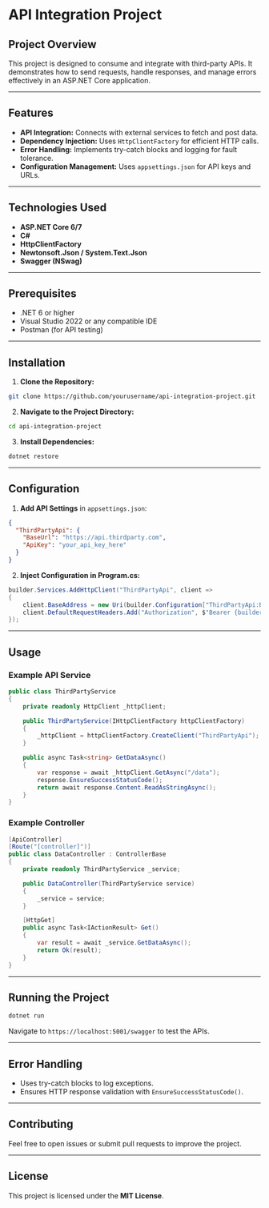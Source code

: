 # API Integration Project

## Project Overview
This project is designed to consume and integrate with third-party APIs. It demonstrates how to send requests, handle responses, and manage errors effectively in an ASP.NET Core application.

---

## Features
- **API Integration:** Connects with external services to fetch and post data.
- **Dependency Injection:** Uses `HttpClientFactory` for efficient HTTP calls.
- **Error Handling:** Implements try-catch blocks and logging for fault tolerance.
- **Configuration Management:** Uses `appsettings.json` for API keys and URLs.

---

## Technologies Used
- **ASP.NET Core 6/7**
- **C#**
- **HttpClientFactory**
- **Newtonsoft.Json / System.Text.Json**
- **Swagger (NSwag)**

---

## Prerequisites
- .NET 6 or higher
- Visual Studio 2022 or any compatible IDE
- Postman (for API testing)

---

## Installation
1. **Clone the Repository:**
```bash
git clone https://github.com/yourusername/api-integration-project.git
```

2. **Navigate to the Project Directory:**
```bash
cd api-integration-project
```

3. **Install Dependencies:**
```bash
dotnet restore
```

---

## Configuration
1. **Add API Settings** in `appsettings.json`:
```json
{
  "ThirdPartyApi": {
    "BaseUrl": "https://api.thirdparty.com",
    "ApiKey": "your_api_key_here"
  }
}
```

2. **Inject Configuration in Program.cs:**
```csharp
builder.Services.AddHttpClient("ThirdPartyApi", client =>
{
    client.BaseAddress = new Uri(builder.Configuration["ThirdPartyApi:BaseUrl"]);
    client.DefaultRequestHeaders.Add("Authorization", $"Bearer {builder.Configuration["ThirdPartyApi:ApiKey"]}");
});
```

---

## Usage
### Example API Service
```csharp
public class ThirdPartyService
{
    private readonly HttpClient _httpClient;

    public ThirdPartyService(IHttpClientFactory httpClientFactory)
    {
        _httpClient = httpClientFactory.CreateClient("ThirdPartyApi");
    }

    public async Task<string> GetDataAsync()
    {
        var response = await _httpClient.GetAsync("/data");
        response.EnsureSuccessStatusCode();
        return await response.Content.ReadAsStringAsync();
    }
}
```

### Example Controller
```csharp
[ApiController]
[Route("[controller]")]
public class DataController : ControllerBase
{
    private readonly ThirdPartyService _service;

    public DataController(ThirdPartyService service)
    {
        _service = service;
    }

    [HttpGet]
    public async Task<IActionResult> Get()
    {
        var result = await _service.GetDataAsync();
        return Ok(result);
    }
}
```

---

## Running the Project
```bash
dotnet run
```

Navigate to `https://localhost:5001/swagger` to test the APIs.

---

## Error Handling
- Uses try-catch blocks to log exceptions.
- Ensures HTTP response validation with `EnsureSuccessStatusCode()`.

---

## Contributing
Feel free to open issues or submit pull requests to improve the project.

---

## License
This project is licensed under the **MIT License**.

